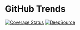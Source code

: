 # GitHub Trends

[![Coverage Status](https://coveralls.io/repos/github/avgupta456/github-trends/badge.svg?t=jQQ3FK)](https://coveralls.io/github/avgupta456/github-trends)
[![DeepSource](https://deepsource.io/gh/avgupta456/github-trends.svg/?label=active+issues&token=dGXB2gpODel0KumcTtG8GvcS)](https://deepsource.io/gh/avgupta456/github-trends/?ref=repository-badge)
